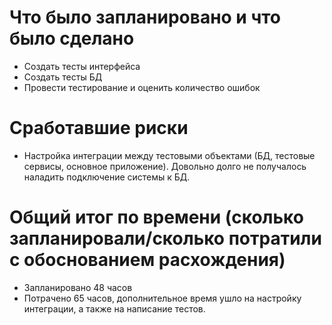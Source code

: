 # Что было запланировано и что было сделано
- Создать тесты интерфейса
- Создать тесты БД
- Провести тестирование и оценить количество ошибок

# Сработавшие риски
- Настройка интеграции между тестовыми объектами (БД, тестовые сервисы, основное приложение). Довольно долго  не получалось наладить подключение системы к БД.

# Общий итог по времени (сколько запланировали/сколько потратили с обоснованием расхождения)
- Запланировано 48 часов
- Потрачено 65 часов, дополнительное время ушло на настройку интеграции, а также на написание тестов.

  